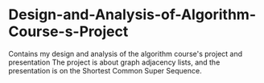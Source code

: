 # Design-and-Analysis-of-Algorithm-Course-s-Project
Contains my design and analysis of the algorithm course's project and presentation
The project is about graph adjacency lists, and the presentation is on the Shortest Common Super Sequence. 
